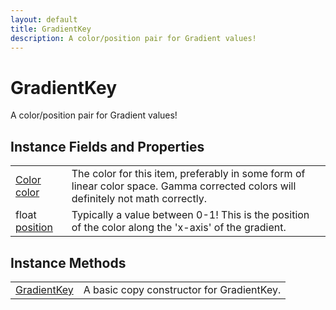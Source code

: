 ```yaml
---
layout: default
title: GradientKey
description: A color/position pair for Gradient values!
---
```

# GradientKey

A color/position pair for Gradient values!


## Instance Fields and Properties

|  |  |
|--|--|
|[Color]({{site.url}}/Pages/Reference/Color.html) [color]({{site.url}}/Pages/Reference/GradientKey/color.html)|The color for this item, preferably in some form of linear color space. Gamma corrected colors will definitely not math correctly.|
|float [position]({{site.url}}/Pages/Reference/GradientKey/position.html)|Typically a value between 0-1! This is the position of the color along the 'x-axis' of the gradient.|


## Instance Methods

|  |  |
|--|--|
|[GradientKey]({{site.url}}/Pages/Reference/GradientKey/GradientKey.html)|A basic copy constructor for GradientKey.|



